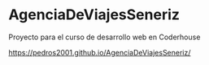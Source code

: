 # AgenciaDeViajesSeneriz

Proyecto para el curso de desarrollo web en Coderhouse

https://pedros2001.github.io/AgenciaDeViajesSeneriz/

